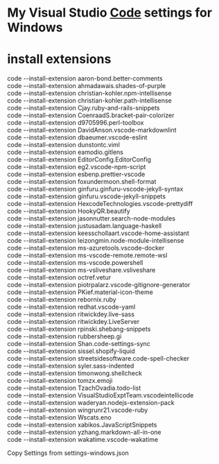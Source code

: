 # My Visual Studio [Code](https://code.visualstudio.com/#alt-downloads) settings for Windows  
  
# install extensions  
  
code --install-extension aaron-bond.better-comments  
code --install-extension ahmadawais.shades-of-purple  
code --install-extension christian-kohler.npm-intellisense  
code --install-extension christian-kohler.path-intellisense  
code --install-extension Cjay.ruby-and-rails-snippets  
code --install-extension CoenraadS.bracket-pair-colorizer  
code --install-extension d9705996.perl-toolbox  
code --install-extension DavidAnson.vscode-markdownlint  
code --install-extension dbaeumer.vscode-eslint  
code --install-extension dunstontc.viml  
code --install-extension eamodio.gitlens  
code --install-extension EditorConfig.EditorConfig  
code --install-extension eg2.vscode-npm-script  
code --install-extension esbenp.prettier-vscode  
code --install-extension foxundermoon.shell-format  
code --install-extension ginfuru.ginfuru-vscode-jekyll-syntax  
code --install-extension ginfuru.vscode-jekyll-snippets  
code --install-extension HexcodeTechnologies.vscode-prettydiff  
code --install-extension HookyQR.beautify  
code --install-extension jasonnutter.search-node-modules  
code --install-extension justusadam.language-haskell  
code --install-extension keesschollaart.vscode-home-assistant  
code --install-extension leizongmin.node-module-intellisense  
code --install-extension ms-azuretools.vscode-docker  
code --install-extension ms-vscode-remote.remote-wsl  
code --install-extension ms-vscode.powershell  
code --install-extension ms-vsliveshare.vsliveshare  
code --install-extension octref.vetur  
code --install-extension piotrpalarz.vscode-gitignore-generator  
code --install-extension PKief.material-icon-theme  
code --install-extension rebornix.ruby  
code --install-extension redhat.vscode-yaml  
code --install-extension ritwickdey.live-sass  
code --install-extension ritwickdey.LiveServer  
code --install-extension rpinski.shebang-snippets  
code --install-extension rubbersheep.gi  
code --install-extension Shan.code-settings-sync  
code --install-extension sissel.shopify-liquid  
code --install-extension streetsidesoftware.code-spell-checker  
code --install-extension syler.sass-indented  
code --install-extension timonwong.shellcheck  
code --install-extension tomzx.emoji  
code --install-extension TzachOvadia.todo-list  
code --install-extension VisualStudioExptTeam.vscodeintellicode  
code --install-extension waderyan.nodejs-extension-pack  
code --install-extension wingrunr21.vscode-ruby  
code --install-extension Wscats.eno  
code --install-extension xabikos.JavaScriptSnippets  
code --install-extension yzhang.markdown-all-in-one  
code --install-extension wakatime.vscode-wakatime  
    
Copy Settings from settings-windows.json  
